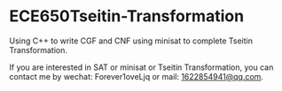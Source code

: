 # ECE650Tseitin-Transformation
Using C++ to write CGF and CNF using minisat to complete Tseitin Transformation. 

If you are interested in SAT or minisat or Tseitin Transformation, you can contact me by wechat: Forever1oveLjq or mail: 1622854941@qq.com.
